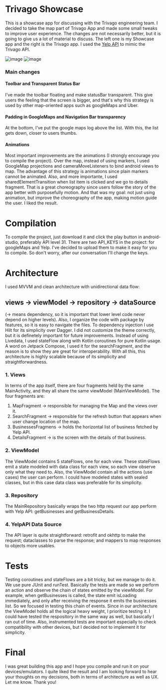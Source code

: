 # Trivago Showcase
This is a showcase app for discussing with the Trivago engineering team. 
I decided to take the map part of Trivago App and made some small tweaks to improve user experience. 
The changes are not necessarily better, but it is going to give us a lot of material to discuss.
The left one is my Showcase app and the right is the Trivago app. I used the [Yelp API](https://www.yelp.com/developers/documentation/v3/business) to mimic the Trivago API.

![image](https://user-images.githubusercontent.com/30607119/169636086-c3e921ed-9012-484d-a48c-73202c027978.png)
![image](https://user-images.githubusercontent.com/30607119/169636269-891e7547-41c5-4cb9-88ea-7a5743fd6022.png)

### Main changes
#### Toolbar and Transparent Status Bar
I've made the toolbar floating and make statusBar transparent. 
This give users the feeling that the screen is bigger, and that's why this strategy is used by other map-oriented apps such as googleMaps and Uber. 

#### Padding in GoogleMaps and Navigation Bar transparency
At the bottom, I've put the google maps log above the list. With this, the list gets down, closer to users thumbs.

#### Animations
Most important improvements are the animations (I strongly encourage you to compile the project). Over the map, instead of using markers, 
I used GoogleMap projections and cameraMoveListeners to bind android views to map. The advantage of this strategy is animations since 
plain markers cannot be animated.
Also, and more importante, I used sharedElementTransition when list item is clicked and we go to details fragment. 
That is a great choreography since users follow the story of the app better with purposefully motion. 
And that was my goal: not just using animation, but improve the choreography of the app, making motion guide the user. I liked the result.  

# Compilation
To compile the project, just download it and click the play button in android-studio, preferably API level 31. There are two API_KEYS in the project: 
for googleMaps and Yelp. I've decided to upload them to make it easy for you to compile. So don't worry, after our conversation I'll change the keys.

# Architecture
I used MVVM and clean architecture with unidirectional data flow: 
## views -> viewModel -> repository -> dataSource 
(-> means dependency, so it is important that lower level code never depend on higher levels). 
Also, I organize the code with package by features, so it is easy to navigate the files. 
To dependency injection I use Hilt for its simplicity over Dagger. 
I did not customize the theme correctly, but it is definetely important for future improvements.
Instead of using Livedata, I used stateFlow along with Kotlin coroutines for pure Kotlin usage. 
A word on Jetpack Compose, I used it for the searchFragment, and the reason is to show they are great for interoperability.
With all this, this architecture is highly scalable because of its simplicity and straightforwardness.

### 1. Views
In terms of the app itself, there are four fragments held by the same MainActivity, and they all share the same viewModel (MainViewModel). 
The four fragments are:
1. MapFragment -> responsible for managing the Map and the views over it.
2. SearchFragment -> responsible for the refresh button that appears when user change location of the map.
3. BusinessesFragmens -> holds the horizontal list of business fetched by Yelp API.
4. DetailsFragment -> is the screen with the details of that business.

### 2. ViewModel 
The ViewModel contains 5 stateFlows, one for each view. 
These stateFlows emit a state modeled with data class for each view, so each view observe only what they need to.
Also, the ViewModel contain all the actions (use cases) the user can perform. 
I could have modeled states with sealed classes, but in this case data class was preferable for its simplicity.

### 3. Repository
The MainRepository basically wraps the two http request our app perform with Yelp API: getBusinesses and getBusinessDetails.

### 4. YelpAPI Data Source
The API layer is quite straightforward: retrofit and okhttp to make the request; 
dataclasses to parse the response; and mappers to map responses to objects more usables.

# Tests
Testing coroutines and stateFlows are a bit tricky, but we manage to do it. We use pure JUnit and runTest. 
Basically the tests are made so we perform an action and observe the chain of states emitted by the viewModel. 
For example, when getBusinesses is called, the state emit isLoading immediately, and only after receiving the response it emits the businesses list.
So we focused in testing this chain of events.
Since in our architecture the ViewModel holds all the logical heavy weight, I prioritize testing it. 
I could have tested the respository in the same way as well, but basically I ran out of time. 
Also, instrumented tests are important especially to check compatibility with other devices, but I decided not to implement it for simplicity.

# Final
I was great building this app and I hope you compile and run it on your devices/emulators. 
I quite liked the result and I am looking forward to hear your thoughts on my decisions, both in terms of architecture as well as UX.
Let me know. Thank you!
